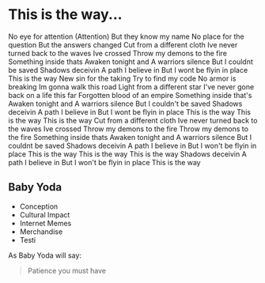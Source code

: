 # This is the way...
No eye for attention (Attention) But they know my name No place for the question But the answers changed Cut from a different cloth Ive never turned back to the waves Ive crossed
Throw my demons to the fire
Something inside thats
Awaken tonight and
A warriors silence
But I couldnt be saved
Shadows deceivin
A path I believe in
But I wont be flyin in place
This is the way
New sin for the taking 
Try to find my code 
No armor is breaking
Im gonna walk this road
Light from a different star
I've never gone back on a life this far
Forgotten blood of an empire 
Something inside that's
Awaken tonight and
A warriors silence
But I couldn't be saved
Shadows deceivin
A path I believe in
But I wont be flyin in place
This is the way
This is the way
This is the way
Cut from a different cloth
Ive never turned back to the waves Ive crossed
Throw my demons to the fire
Throw my demons to the fire
Something inside thats
Awaken tonight and
A warriors silence
But I couldnt be saved 
Shadows deceivin
A path I believe in
But I won't be flyin in place
This is the way
This is the way
This is the way
Shadows deceivin
A path I believe in
But I won't be flyin in place
This is the way

## Baby Yoda
* Conception
* Cultural Impact
* Internet Memes
* Merchandise
* Testi

As Baby Yoda will say:

> Patience you must have
